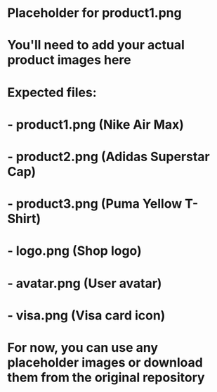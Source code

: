 # Placeholder for product1.png
# You'll need to add your actual product images here
# Expected files:
# - product1.png (Nike Air Max)
# - product2.png (Adidas Superstar Cap)  
# - product3.png (Puma Yellow T-Shirt)
# - logo.png (Shop logo)
# - avatar.png (User avatar)
# - visa.png (Visa card icon)

# For now, you can use any placeholder images or download them from the original repository